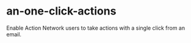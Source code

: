 # an-one-click-actions
Enable Action Network users to take actions with a single click from an email.
